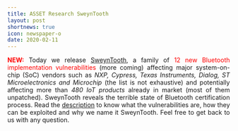 ```yaml
---
title: ASSET Research SweynTooth
layout: post
shortnews: true
icon: newspaper-o
date: 2020-02-11
---
```

<p style="text-align:justify">
<font color="red"><b>NEW:</b></font>
Today we release <a href="https://asset-group.github.io/cves.html">SweynTooth</a>, a family of 
<font color="red">12 new Bluetooth implementation vulnerabilities</font> (more coming) affecting major 
system-on-chip (SoC) vendors such as <i>NXP, Cypress, Texas Instruments, Dialog, ST Microelectronics 
and Microchip</i> (the list is not exhaustive) and potentially affecting more than <i>480 IoT products</i>
already in market (most of them unpatched). SweynTooth reveals the terrible state of Bluetooth 
certification process. Read the <a href="https://asset-group.github.io/cves.html">description</a> 
to know what the vulnerabilities are, how they can be exploited and why we name it SweynTooth. 
Feel free to get back to us with any question. 
</p> 
